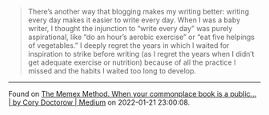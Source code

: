 > There’s another way that blogging makes my writing better: writing every day makes it easier to write every day. When I was a baby writer, I thought the injunction to “write every day” was purely aspirational, like “do an hour’s aerobic exercise” or “eat five helpings of vegetables.” I deeply regret the years in which I waited for inspiration to strike before writing (as I regret the years when I didn’t get adequate exercise or nutrition) because of all the practice I missed and the habits I waited too long to develop.

---
Found on [The Memex Method. When your commonplace book is a public… | by Cory Doctorow | Medium](https://doctorow.medium.com/the-memex-method-238c71f2fb46) on 2022-01-21 23:00:08.